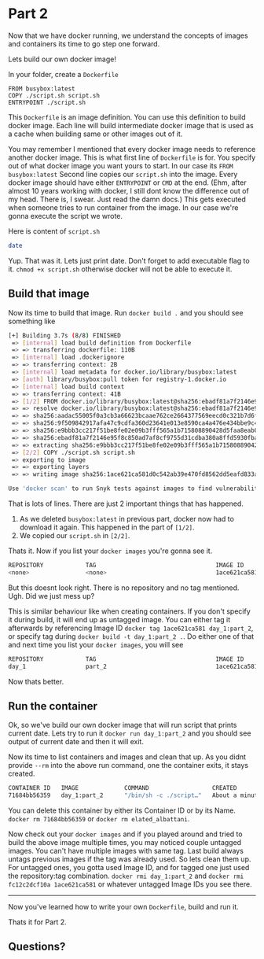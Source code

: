 # Part 2

Now that we have docker running, we understand the concepts of images and containers its time to go step one forward.

Lets build our own docker image!

In your folder, create a `Dockerfile`

```
FROM busybox:latest
COPY ./script.sh script.sh
ENTRYPOINT ./script.sh
```

This `Dockerfile` is an image definition. You can use this definition to build docker image. Each line will build intermediate docker image that is used as a cache when building same or other images out of it.

You may remember I mentioned that every docker image needs to reference another docker image. This is what first line of `Dockerfile` is for. You specify out of what docker image you want yours to start. In our case its `FROM busybox:latest`
Second line copies our `script.sh` into the image.
Every docker image should have either `ENTRYPOINT` or `CMD` at the end. (Ehm, after almost 10 years working with docker, I still dont know the difference out of my head. There is, I swear. Just read the damn docs.) This gets executed when someone tries to run container from the image. In our case we're gonna execute the script we wrote.

Here is content of `script.sh`

```sh
date
```

Yup. That was it. Lets just print date. Don't forget to add executable flag to it. `chmod +x script.sh` otherwise docker will not be able to execute it.

## Build that image
Now its time to build that image. Run `docker build .` and you should see something like

```sh
[+] Building 3.7s (8/8) FINISHED
 => [internal] load build definition from Dockerfile                                                                                         0.0s
 => => transferring dockerfile: 110B                                                                                                         0.0s
 => [internal] load .dockerignore                                                                                                            0.0s
 => => transferring context: 2B                                                                                                              0.0s
 => [internal] load metadata for docker.io/library/busybox:latest                                                                            3.2s
 => [auth] library/busybox:pull token for registry-1.docker.io                                                                               0.0s
 => [internal] load build context                                                                                                            0.0s
 => => transferring context: 41B                                                                                                             0.0s
 => [1/2] FROM docker.io/library/busybox:latest@sha256:ebadf81a7f2146e95f8c850ad7af8cf9755d31cdba380a8ffd5930fba5996095                      0.4s
 => => resolve docker.io/library/busybox:latest@sha256:ebadf81a7f2146e95f8c850ad7af8cf9755d31cdba380a8ffd5930fba5996095                      0.0s
 => => sha256:aadac55005f0a3cb3a66623bcaae762ce2664377569eecd0c321b7d6fa4f60e9 527B / 527B                                                   0.0s
 => => sha256:9f509842917afa47c9cdfa360d23641e013e8590ca4a476e434bbe9c4fda41be 1.47kB / 1.47kB                                               0.0s
 => => sha256:e9bbb3cc217f51be8fe02e09b3fff565a1b715808890428d5faa8eab084af5f5 828.41kB / 828.41kB                                           0.3s
 => => sha256:ebadf81a7f2146e95f8c850ad7af8cf9755d31cdba380a8ffd5930fba5996095 2.29kB / 2.29kB                                               0.0s
 => => extracting sha256:e9bbb3cc217f51be8fe02e09b3fff565a1b715808890428d5faa8eab084af5f5                                                    0.1s
 => [2/2] COPY ./script.sh script.sh                                                                                                         0.0s
 => exporting to image                                                                                                                       0.0s
 => => exporting layers                                                                                                                      0.0s
 => => writing image sha256:1ace621ca581d0c542ab39e470fd8562dd5eafd833a4e7379027d62b2205e7c6                                                 0.0s

Use 'docker scan' to run Snyk tests against images to find vulnerabilities and learn how to fix them
```

That is lots of lines. There are just 2 important things that has happened.
1. As we deleted `busybox:latest` in previous part, docker now had to download it again. This happened in the part of `[1/2]`.
2. We copied our `script.sh` in `[2/2]`.

Thats it. Now if you list your `docker images` you're gonna see it.

```sh
REPOSITORY            TAG                                  IMAGE ID       CREATED         SIZE
<none>                <none>                               1ace621ca581   2 minutes ago   1.41MB
```

But this doesnt look right. There is no repository and no tag mentioned. Ugh. Did we just mess up?

This is similar behaviour like when creating containers. If you don't specify it during build, it will end up as untagged image. You can either tag it afterwards by referencing Image ID `docker tag 1ace621ca581 day_1:part_2`, or specify tag during `docker build -t day_1:part_2 .`. Do either one of that and next time you list your `docker images`, you will see

```sh
REPOSITORY            TAG                                  IMAGE ID       CREATED         SIZE
day_1                 part_2                               1ace621ca581   5 minutes ago   1.41MB
```

Now thats better.

## Run the container
Ok, so we've build our own docker image that will run script that prints current date. Lets try to run it `docker run day_1:part_2` and you should see output of current date and then it will exit.

Now its time to list containers and images and clean that up. As you didnt provide `--rm` into the above run command, one the container exits, it stays created.

```sh
CONTAINER ID   IMAGE             COMMAND                  CREATED              STATUS                          PORTS        NAMES
71684bb56359   day_1:part_2      "/bin/sh -c ./script…"   About a minute ago   Exited (0) About a minute ago                elated_albattani
```

You can delete this container by either its Container ID or by its Name. `docker rm 71684bb56359` or `docker rm elated_albattani`.

Now check out your `docker images` and if you played around and tried to build the above image multiple times, you may noticed couple untagged images. You can't have multiple images with same tag. Last build always untags previous images if the tag was already used. So lets clean them up. For untagged ones, you gotta used Image ID, and for tagged one just used the repository:tag combination. `docker rmi day_1:part_2` and `docker rmi fc12c2dcf10a 1ace621ca581` or whatever untagged Image IDs you see there.

---
Now you've learned how to write your own `Dockerfile`, build and run it.

Thats it for Part 2.

## Questions?
